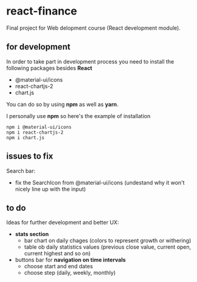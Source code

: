 # react-finance

Final project for Web delopment course (React development module).

## for development
In order to take part in development process you need to install the following packages besides **React**

* @material-ui/icons
* react-chartjs-2
* chart.js

You can do so by using **npm** as well as **yarn**.

I personally use **npm** so here's the example of installation

    npm i @material-ui/icons
    npm i react-chartjs-2
    npm i chart.js


## issues to fix
Search bar:
* fix the SearchIcon from @material-ui/icons (undestand why it won't nicely line up with the input)


## to do
Ideas for further development and better UX:
* **stats section**
    * bar chart on daily chages (colors to represent growth or withering)
    * table ob daily statistics values (previous close value, current open, current highest and so on)
* buttons bar for **navigation on time intervals**
    * choose start and end dates
    * choose step (daily, weekly, monthly)
